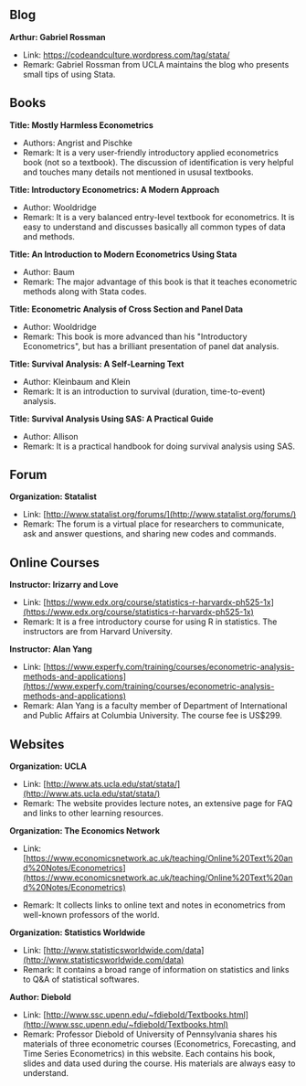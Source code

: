 ## Blog

**Arthur: Gabriel Rossman**
- Link: https://codeandculture.wordpress.com/tag/stata/
- Remark: Gabriel Rossman from UCLA maintains the blog who presents small tips of using Stata.

## Books

**Title: Mostly Harmless Econometrics**
- Authors: Angrist and Pischke
- Remark: It is a very user-friendly introductory applied econometrics book (not so a textbook). The discussion of identification is very helpful and touches many details not mentioned in ususal textbooks.

**Title: Introductory Econometrics: A Modern Approach**
- Author: Wooldridge
- Remark: It is a very balanced entry-level textbook for econometrics. It is easy to understand and discusses basically all common types of data and methods.

**Title: An Introduction to Modern Econometrics Using Stata**
- Author: Baum
- Remark: The major advantage of this book is that it teaches econometric methods along with Stata codes.

**Title: Econometric Analysis of Cross Section and Panel Data**
- Author: Wooldridge
- Remark: This book is more advanced than his "Introductory Econometrics", but has a brilliant presentation of panel dat analysis.

**Title: Survival Analysis: A Self-Learning Text**
- Author: Kleinbaum and Klein
- Remark: It is an introduction to survival (duration, time-to-event) analysis.

**Title: Survival Analysis Using SAS: A Practical Guide**
- Author: Allison
- Remark: It is a practical handbook for doing survival analysis using SAS.

## Forum

**Organization: Statalist**
- Link: [http://www.statalist.org/forums/](http://www.statalist.org/forums/)
- Remark: The forum is a virtual place for researchers to communicate, ask and answer questions, and sharing new codes and commands.

## Online Courses

**Instructor: Irizarry and Love**
- Link: [https://www.edx.org/course/statistics-r-harvardx-ph525-1x](https://www.edx.org/course/statistics-r-harvardx-ph525-1x)
- Remark: It is a free introductory course for using R in statistics. The instructors are from Harvard University.

**Instructor: Alan Yang**
- Link: [https://www.experfy.com/training/courses/econometric-analysis-methods-and-applications](https://www.experfy.com/training/courses/econometric-analysis-methods-and-applications)
- Remark: Alan Yang is a faculty member of Department of International and Public Affairs at Columbia University. The course fee is US$299.

## Websites

**Organization: UCLA**
- Link: [http://www.ats.ucla.edu/stat/stata/](http://www.ats.ucla.edu/stat/stata/)
- Remark: The website provides lecture notes, an extensive page for FAQ and links to other learning resources.

**Organization: The Economics Network**
- Link: [https://www.economicsnetwork.ac.uk/teaching/Online%20Text%20and%20Notes/Econometrics](https://www.economicsnetwork.ac.uk/teaching/Online%20Text%20and%20Notes/Econometrics)

- Remark: It collects links to online text and notes in econometrics from well-known professors of the world.

**Organization: Statistics Worldwide**
- Link: [http://www.statisticsworldwide.com/data](http://www.statisticsworldwide.com/data)  
- Remark: It contains a broad range of information on statistics and links to Q&A of statistical softwares.

**Author: Diebold**
- Link: [http://www.ssc.upenn.edu/~fdiebold/Textbooks.html](http://www.ssc.upenn.edu/~fdiebold/Textbooks.html)
- Remark: Professor Diebold of University of Pennsylvania shares his materials of three econometric courses (Econometrics, Forecasting, and Time Series Econometrics) in this website. Each contains his book, slides and data used during the course. His materials are always easy to understand.
